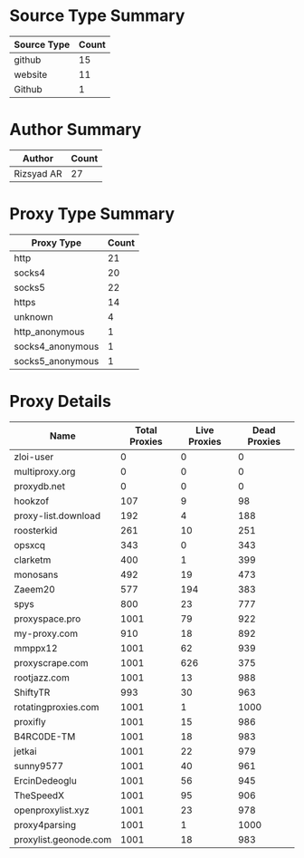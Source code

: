 # Source Type Summary

| Source Type | Count |
|-------------|-------|
| github | 15 |
| website | 11 |
| Github | 1 |


# Author Summary

| Author | Count |
|--------|-------|
| Rizsyad AR | 27 |


# Proxy Type Summary

| Proxy Type | Count |
|------------|-------|
| http | 21 |
| socks4 | 20 |
| socks5 | 22 |
| https | 14 |
| unknown | 4 |
| http_anonymous | 1 |
| socks4_anonymous | 1 |
| socks5_anonymous | 1 |


# Proxy Details

| Name | Total Proxies | Live Proxies | Dead Proxies |
|------|---------------|--------------|---------------|
| zloi-user | 0 | 0 | 0 |
| multiproxy.org | 0 | 0 | 0 |
| proxydb.net | 0 | 0 | 0 |
| hookzof | 107 | 9 | 98 |
| proxy-list.download | 192 | 4 | 188 |
| roosterkid | 261 | 10 | 251 |
| opsxcq | 343 | 0 | 343 |
| clarketm | 400 | 1 | 399 |
| monosans | 492 | 19 | 473 |
| Zaeem20 | 577 | 194 | 383 |
| spys | 800 | 23 | 777 |
| proxyspace.pro | 1001 | 79 | 922 |
| my-proxy.com | 910 | 18 | 892 |
| mmppx12 | 1001 | 62 | 939 |
| proxyscrape.com | 1001 | 626 | 375 |
| rootjazz.com | 1001 | 13 | 988 |
| ShiftyTR | 993 | 30 | 963 |
| rotatingproxies.com | 1001 | 1 | 1000 |
| proxifly | 1001 | 15 | 986 |
| B4RC0DE-TM | 1001 | 18 | 983 |
| jetkai | 1001 | 22 | 979 |
| sunny9577 | 1001 | 40 | 961 |
| ErcinDedeoglu | 1001 | 56 | 945 |
| TheSpeedX | 1001 | 95 | 906 |
| openproxylist.xyz | 1001 | 23 | 978 |
| proxy4parsing | 1001 | 1 | 1000 |
| proxylist.geonode.com | 1001 | 18 | 983 |
